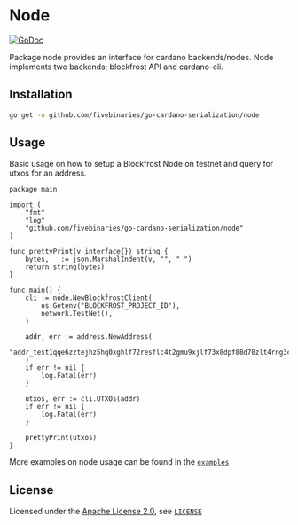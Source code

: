 # Node
[![GoDoc](https://godoc.org/github.com/fivebinaries/go-cardano-serialization/node?status.svg)](https://godoc.org/github.com/fivebinaries/go-cardano-serialization/node)


Package node provides an interface for cardano backends/nodes. Node implements two backends; blockfrost API and cardano-cli.

## Installation

```bash
go get -u github.com/fivebinaries/go-cardano-serialization/node
```

## Usage

Basic usage on how to setup a Blockfrost Node  on testnet and query for utxos for an address.

```golang
package main

import (
    "fmt"
    "log"
    "github.com/fivebinaries/go-cardano-serialization/node"
)

func prettyPrint(v interface{}) string {
	bytes, _ := json.MarshalIndent(v, "", "	")
	return string(bytes)
}

func main() {
    cli := node.NewBlockfrostClient(
		os.Getenv("BLOCKFROST_PROJECT_ID"),
		network.TestNet(),
	)

    addr, err := address.NewAddress(
        "addr_test1qqe6zztejhz5hq0xghlf72resflc4t2gmu9xjlf73x8dpf88d78zlt4rng3ccw8g5vvnkyrvt96mug06l5eskxh8rcjq2wyd63"
    )
    if err != nil {
        log.Fatal(err)
    }

    utxos, err := cli.UTXOs(addr)
    if err != nil {
        log.Fatal(err)
    }

    prettyPrint(utxos)
}

```

More examples on node usage can be found in the [`examples`](../examples/node/)

## License

Licensed under the [Apache License 2.0](https://opensource.org/licenses/Apache-2.0), see [`LICENSE`](https://github.com/fivebinaries/go-cardano-serialization/blob/master/LICENSE)